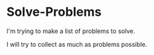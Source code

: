 # Solve-Problems
I'm trying to make a list of problems to solve. 

I will try to collect as much as problems possible.
